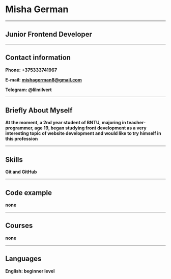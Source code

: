 # Misha German

---

## Junior Frontend Developer
---

## Contact information

__Phone: +375333741967__

__E-mail: <mishagerman8@gmail.com>__

__Telegram: @lilmilvert__

---

## Briefly About Myself

__At the moment, a 2nd year student of BNTU, majoring in teacher-programmer, age 19, began studying front development as a very interesting topic of website development and would like to try himself in this profession__

---

## Skills

__Git and GitHub__

---

## Code example

__none__

---

## Courses

__none__

---

## Languages

__English: beginner level__
